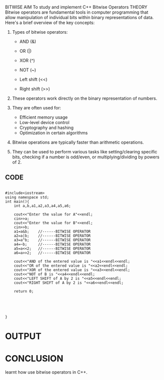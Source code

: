  BITWISE
 AIM
To study and implement C++ Bitwise Operators
 THEORY
Bitwise operators are fundamental tools in computer programming that allow manipulation of individual bits within binary representations of data. Here's a brief overview of the key concepts:

1. Types of bitwise operators:
   - AND (&)

   - OR (|)
   - XOR (^)
   - NOT (~)
   - Left shift (<<)
   - Right shift (>>)

2. These operators work directly on the binary representation of numbers.

3. They are often used for:
   - Efficient memory usage
   - Low-level device control
   - Cryptography and hashing
   - Optimization in certain algorithms

4. Bitwise operations are typically faster than arithmetic operations.

5. They can be used to perform various tasks like setting/clearing specific bits, checking if a number is odd/even, or multiplying/dividing by powers of 2.

## CODE
```

#include<iostream>
using namespace std;
int main(){
    int a,b,a1,a2,a3,a4,a5,a6;

    cout<<"Enter the value for A"<<endl;
    cin>>a;
    cout<<"Enter the value for B"<<endl;
    cin>>b;
    a1=a&b;    //------BITWISE OPERATOR
    a2=a|b;    //------BITWISE OPERATOR
    a3=a^b;    //------BITWISE OPERATOR
    a4=~b;     //------BITWISE OPERATOR
    a5=a<<2;   //------BITWISE OPERATOR
    a6=a>>2;   //------BITWISE OPERATOR

    cout<<"AND of the entered value is "<<a1<<endl<<endl;
    cout<<"OR of the entered value is "<<a2<<endl<<endl;
    cout<<"XOR of the entered value is "<<a3<<endl<<endl;
    cout<<"NOT of B is "<<a4<<endl<<endl;
    cout<<"LEFT SHIFT of A by 2 is "<<a5<<endl<<endl;
    cout<<"RIGHT SHIFT of A by 2 is "<<a6<<endl<<endl;

    return 0;





}
```

# OUTPUT



# CONCLUSION

learnt how use bitwise operators in C++.


